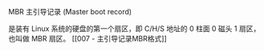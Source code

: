 MBR 主引导记录 (Master boot record)


是装有 Linux 系统的硬盘的第一个扇区，即 C/H/S 地址的 0 柱面 0 磁头 1 扇区，也叫做 MBR 扇区。
[[007 - 主引导记录MBR格式]]